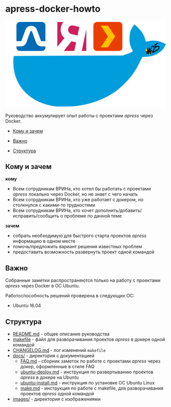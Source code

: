 apress-docker-howto
===================

![dir-image](images/apress-docker.png)

Руководство аккумулирует опыт работы с проектами *apress* через Docker.

* [Кому и зачем](#Кому-и-зачем)

* [Важно](#Важно)

* [Структура](#Структура)


Кому и зачем
-------------

**кому**

* Всем сотрудникам ВРИНа, кто хотел бы работать с проектами *apress* локально через Docker, но не знает с чего начать
* Всем сотрудникам ВРИНа, кто уже работает с докером, но столкнулся с какими-то трудностями
* Всем сотрудникам ВРИНа, кто хочет дополнить/добавить/исправить/сообщить о проблеме по данной теме

**зачем**

* собрать необходимую для быстрого старта проектов *apress* информацию в одном месте
* помочь/предложить вариант решения известных проблем
* предоставить возможность развернуть проект одной командой


Важно
-----

Cобранные заметки распространяются только на работу с проектами *apress* через
Docker в ОС Ubuntu.

Работоспособность решений проверена в следующих OC:

* Ubuntu 16.04


Структура
---------

* [README.md][0]    - общее описание руководства
* [makefile][1]     - файл для разворачивания проектов *apress* в докере одной командой
* [CHANGELOG.md][2] - лог изменений `makefile`
* [docs/][3]        - директория c документацией
  - [FAQ.md][4]             - сборник заметок по работе с проектами *apress* через докер, оформленные в стиле FAQ
  - [ubuntu-deploy.md][5]   - инструкция по развертыванию проектов *apress* в докере на Ubuntu  
  - [ubuntu-install.md][6]  - инструкция по установке ОС Ubuntu Linux
  - [make.md][7]            - инструкция по работе с makefile, для разворачивания проектов *apress* одной командой
* [images/][8]      - директория с изображениями

[0]: README.md
[1]: makefile
[2]: CHANGELOG.md
[3]: docs
[4]: docs/FAQ.md
[5]: docs/ubuntu-deploy.md
[6]: docs/ubuntu-install.md
[7]: docs/make.md
[8]: images/
